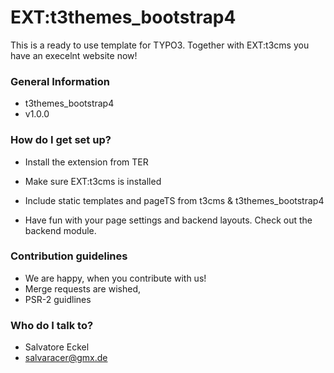 # EXT:t3themes_bootstrap4 #

This is a ready to use template for TYPO3. Together with EXT:t3cms you have an execelnt website now!

### General Information ###

* t3themes_bootstrap4
* v1.0.0

### How do I get set up? ###

* Install the extension from TER
* Make sure EXT:t3cms is installed
* Include static templates and pageTS from t3cms & t3themes_bootstrap4

* Have fun with your page settings and backend layouts. Check out the backend module.

### Contribution guidelines ###

* We are happy, when you contribute with us!
* Merge requests are wished,
* PSR-2 guidlines

### Who do I talk to? ###

* Salvatore Eckel
* salvaracer@gmx.de